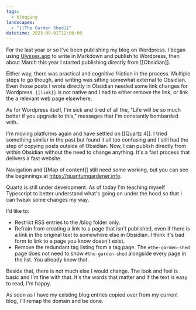 ```yaml
---
tags:
  - blogging
landscapes:
  - "[[The Garden Shed]]"
datetime: 2023-09-01T12:00:00
---
```

For the last year or so I've been publishing my blog on Wordpress. I began using [Ulysses.app](https://ulysses.app) to write in Markdown and publish to Wordpress, then about March this year I started publishing directly from [[Obsidian]].

Either way, there was practical and cognitive friction in the process. Multiple steps to go though, and writing was sitting somewhat external to Obsidian. Even those posts I wrote directly in Obsidian needed some link changes for Wordpress. ``[[link]]`` is not native and I had to either remove the link, or link the a relevant web page elsewhere.

As for Wordpress itself, I'm sick and tired of all the, "Life will be so much better if you upgrade to this," messages that I'm constantly bombarded with.

I'm moving platforms again and have settled on [[Quartz 4]]. I tried something similar in the past but found it all too confusing and I still had the step of copying posts outside of Obsidian. Now, I can publish directly from within Obsidian without the need to change anything. It's a fast process that delivers a fast website.

Navigation and [[Map of content]] still need some working, but you can see the beginnings at https://quantumgardener.info.

Quartz is still under development. As of today I'm teaching myself Typescript to better understand what's going on under the hood so that I can tweak some changes my way.

I'd like to:
- Restrict RSS entries to the /blog folder only.
- Refrain from creating a link to a page that isn't published, even if there is a link in the original text to somewhere else in Obsidian. I think it's bad form to link to a page you know doesn't exist.
- Remove the redundant tag listing from a tag page. The `#the-garden-shed` page does not need to show `#the-garden-shed` alongside every page in the list. You already know that.

Beside that, there is not much else I would change. The look and feel is basic and I'm fine with that. It's the words that matter and if the text is easy to read, I'm happy.

As soon as I have my existing blog entries copied over from my current blog, I'll remap the domain and be done.